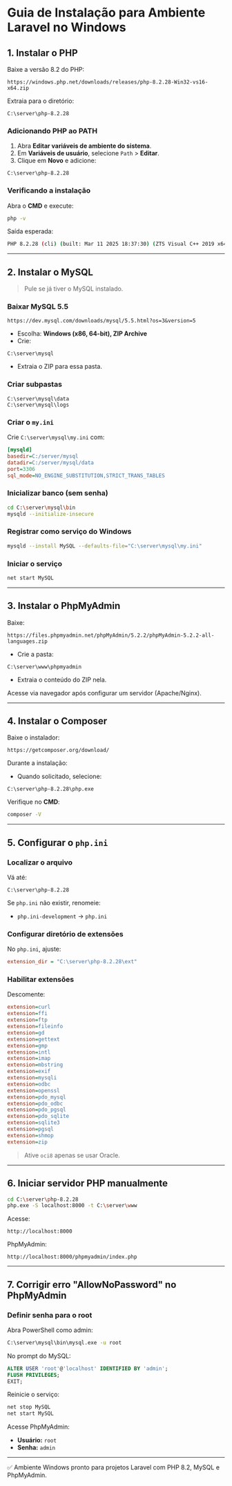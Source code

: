 # Guia de Instalação para Ambiente Laravel no Windows

## 1. Instalar o PHP

Baixe a versão 8.2 do PHP:

```
https://windows.php.net/downloads/releases/php-8.2.28-Win32-vs16-x64.zip
```

Extraia para o diretório:

```
C:\server\php-8.2.28
```

### Adicionando PHP ao PATH

1. Abra **Editar variáveis de ambiente do sistema**.
2. Em **Variáveis de usuário**, selecione `Path` > **Editar**.
3. Clique em **Novo** e adicione:

```
C:\server\php-8.2.28
```

### Verificando a instalação

Abra o **CMD** e execute:

```bash
php -v
```

Saída esperada:

```bash
PHP 8.2.28 (cli) (built: Mar 11 2025 18:37:30) (ZTS Visual C++ 2019 x64)
```

---

## 2. Instalar o MySQL

> Pule se já tiver o MySQL instalado.

### Baixar MySQL 5.5

```
https://dev.mysql.com/downloads/mysql/5.5.html?os=3&version=5
```

* Escolha: **Windows (x86, 64-bit), ZIP Archive**
* Crie:

```
C:\server\mysql
```

* Extraia o ZIP para essa pasta.

### Criar subpastas

```
C:\server\mysql\data
C:\server\mysql\logs
```

### Criar o `my.ini`

Crie `C:\server\mysql\my.ini` com:

```ini
[mysqld]
basedir=C:/server/mysql
datadir=C:/server/mysql/data
port=3306
sql_mode=NO_ENGINE_SUBSTITUTION,STRICT_TRANS_TABLES
```

### Inicializar banco (sem senha)

```bash
cd C:\server\mysql\bin
mysqld --initialize-insecure
```

### Registrar como serviço do Windows

```bash
mysqld --install MySQL --defaults-file="C:\server\mysql\my.ini"
```

### Iniciar o serviço

```bash
net start MySQL
```

---

## 3. Instalar o PhpMyAdmin

Baixe:

```
https://files.phpmyadmin.net/phpMyAdmin/5.2.2/phpMyAdmin-5.2.2-all-languages.zip
```

* Crie a pasta:

```
C:\server\www\phpmyadmin
```

* Extraia o conteúdo do ZIP nela.

Acesse via navegador após configurar um servidor (Apache/Nginx).

---

## 4. Instalar o Composer

Baixe o instalador:

```
https://getcomposer.org/download/
```

Durante a instalação:

* Quando solicitado, selecione:

```
C:\server\php-8.2.28\php.exe
```

Verifique no **CMD**:

```bash
composer -V
```

---

## 5. Configurar o `php.ini`

### Localizar o arquivo

Vá até:

```
C:\server\php-8.2.28
```

Se `php.ini` não existir, renomeie:

* `php.ini-development` → `php.ini`

### Configurar diretório de extensões

No `php.ini`, ajuste:

```ini
extension_dir = "C:\server\php-8.2.28\ext"
```

### Habilitar extensões

Descomente:

```ini
extension=curl
extension=ffi
extension=ftp
extension=fileinfo
extension=gd
extension=gettext
extension=gmp
extension=intl
extension=imap
extension=mbstring
extension=exif
extension=mysqli
extension=odbc
extension=openssl
extension=pdo_mysql
extension=pdo_odbc
extension=pdo_pgsql
extension=pdo_sqlite
extension=sqlite3
extension=pgsql
extension=shmop
extension=zip
```

> Ative `oci8` apenas se usar Oracle.

---

## 6. Iniciar servidor PHP manualmente

```bash
cd C:\server\php-8.2.28
php.exe -S localhost:8000 -t C:\server\www
```

Acesse:

```
http://localhost:8000
```

PhpMyAdmin:

```
http://localhost:8000/phpmyadmin/index.php
```

---

## 7. Corrigir erro "AllowNoPassword" no PhpMyAdmin

### Definir senha para o root

Abra PowerShell como admin:

```bash
C:\server\mysql\bin\mysql.exe -u root
```

No prompt do MySQL:

```sql
ALTER USER 'root'@'localhost' IDENTIFIED BY 'admin';
FLUSH PRIVILEGES;
EXIT;
```

Reinicie o serviço:

```bash
net stop MySQL
net start MySQL
```

Acesse PhpMyAdmin:

* **Usuário:** `root`
* **Senha:** `admin`

---

✅ Ambiente Windows pronto para projetos Laravel com PHP 8.2, MySQL e PhpMyAdmin.
